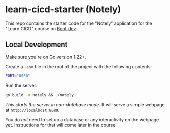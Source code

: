 # learn-cicd-starter (Notely)

This repo contains the starter code for the "Notely" application for the "Learn CICD" course on [Boot.dev](https://boot.dev).



## Local Development

Make sure you're on Go version 1.22+.

Create a `.env` file in the root of the project with the following contents:

```bash
PORT="8080"
```





Run the server:

```bash
go build -o notely && ./notely
```

*This starts the server in non-database mode.* It will serve a simple webpage at `http://localhost:8080`.

You do *not* need to set up a database or any interactivity on the webpage yet. Instructions for that will come later in the course!

